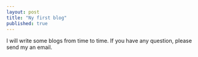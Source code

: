 ```yaml
---
layout: post
title: "Ny first blog"
published: true
---
```


I will write some blogs from time to time. If you have any question, please send my an email.
